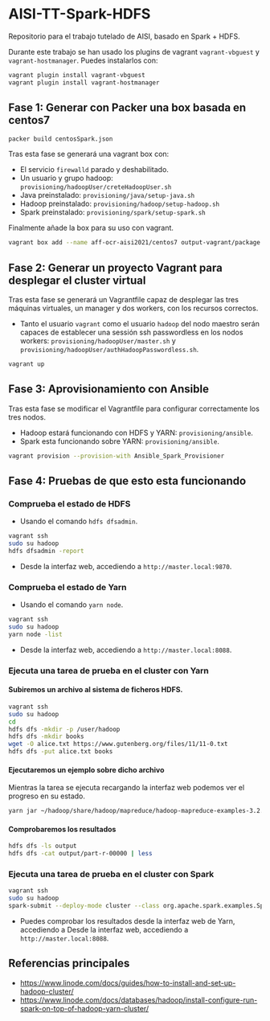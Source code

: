 # AISI-TT-Spark-HDFS
Repositorio para el trabajo tutelado de AISI, basado en Spark + HDFS.

Durante este trabajo se han usado los plugins de vagrant  `vagrant-vbguest` y `vagrant-hostmanager`. Puedes instalarlos con:

``` sh
vagrant plugin install vagrant-vbguest
vagrant plugin install vagrant-hostmanager
```

## Fase 1: Generar con Packer una box basada en centos7

``` sh
packer build centosSpark.json
```

Tras esta fase se generará una vagrant box con:

 - El servicio `firewalld` parado y deshabilitado.
 - Un usuario y grupo hadoop: `provisioning/hadoopUser/creteHadoopUser.sh`
 - Java preinstalado: `provisioning/java/setup-java.sh`
 - Hadoop preinstalado: `provisioning/hadoop/setup-hadoop.sh`
 - Spark preinstalado: `provisioning/spark/setup-spark.sh`

 Finalmente añade la box para su uso con vagrant.

``` sh
vagrant box add --name aff-ocr-aisi2021/centos7 output-vagrant/package.box
```

## Fase 2: Generar un proyecto Vagrant para desplegar el cluster virtual

Tras esta fase se generará un Vagrantfile capaz de desplegar las tres máquinas virtuales, un manager y dos workers, con los recursos correctos.

 - Tanto el usuario `vagrant` como el usuario `hadoop` del nodo maestro serán capaces de establecer una sessión ssh passwordless en los nodos workers: `provisioning/hadoopUser/master.sh` y `provisioning/hadoopUser/authHadoopPasswordless.sh`.

``` sh
vagrant up
```

## Fase 3: Aprovisionamiento con Ansible

Tras esta fase se modificar el Vagrantfile para configurar correctamente los tres nodos.

 - Hadoop estará funcionando con HDFS y YARN: `provisioning/ansible`.
 - Spark esta funcionando sobre YARN: `provisioning/ansible`.

``` sh
vagrant provision --provision-with Ansible_Spark_Provisioner
```

## Fase 4: Pruebas de que esto esta funcionando

### Comprueba el estado de HDFS

- Usando el comando `hdfs dfsadmin`.

``` sh
vagrant ssh 
sudo su hadoop
hdfs dfsadmin -report
```

- Desde la interfaz web, accediendo a `http://master.local:9870`.

### Comprueba el estado de Yarn

- Usando el comando `yarn node`.

``` sh
vagrant ssh 
sudo su hadoop
yarn node -list
```

- Desde la interfaz web, accediendo a `http://master.local:8088`.

### Ejecuta una tarea de prueba en el cluster con Yarn 

#### Subiremos un archivo al sistema de ficheros HDFS.

``` sh
vagrant ssh 
sudo su hadoop
cd 
hdfs dfs -mkdir -p /user/hadoop
hdfs dfs -mkdir books
wget -O alice.txt https://www.gutenberg.org/files/11/11-0.txt
hdfs dfs -put alice.txt books
```

#### Ejecutaremos un ejemplo sobre dicho archivo

Mientras la tarea se ejecuta recargando la interfaz web podemos ver el progreso en su estado.

``` sh
yarn jar ~/hadoop/share/hadoop/mapreduce/hadoop-mapreduce-examples-3.2.2.jar wordcount "books/alice.txt" output
```

#### Comprobaremos los resultados

``` sh
hdfs dfs -ls output
hdfs dfs -cat output/part-r-00000 | less
```

### Ejecuta una tarea de prueba en el cluster con Spark

``` sh
vagrant ssh 
sudo su hadoop
spark-submit --deploy-mode cluster --class org.apache.spark.examples.SparkPi /usr/local/spark/examples/jars/spark-examples_2.12-3.1.1.jar 10
```
 - Puedes comprobar los resultados desde la interfaz web de Yarn, accediendo a Desde la interfaz web, accediendo a `http://master.local:8088`.


## Referencias principales

 - https://www.linode.com/docs/guides/how-to-install-and-set-up-hadoop-cluster/
 - https://www.linode.com/docs/databases/hadoop/install-configure-run-spark-on-top-of-hadoop-yarn-cluster/
